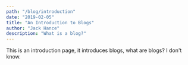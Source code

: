 ```yaml
---
path: "/blog/introduction"
date: "2019-02-05"
title: "An Introduction to Blogs"
author: "Jack Hance"
description: "What is a blog?"
---
```


This is an introduction page, it introduces blogs, what are blogs? I don't know.